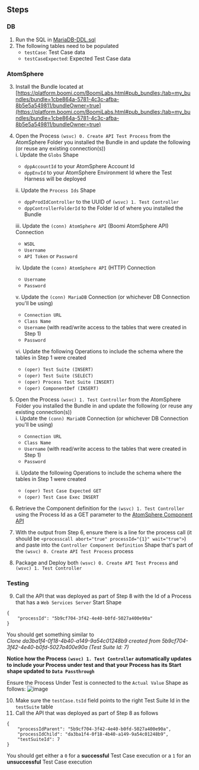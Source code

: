 ## Steps
### DB
1. Run the SQL in [MariaDB-DDL.sql](https://github.com/p-hatz/Boomi-Test-Harness/blob/main/MariaDB-DDL.sql)
2. The following tables need to be populated
    - `testCase`: Test Case data
    - `testCaseExpected`: Expected Test Case data
### AtomSphere
3. Install the Bundle located at [https://platform.boomi.com/BoomiLabs.html#pub_bundles;/tab=my_bundles/bundle=1cbe864a-5781-4c3c-afba-8b5e5a549811/bundleOwner=true](https://platform.boomi.com/BoomiLabs.html#pub_bundles;/tab=my_bundles/bundle=1cbe864a-5781-4c3c-afba-8b5e5a549811/bundleOwner=true)
4. Open the Process `(wsvc) 0. Create API Test Process` from the AtomSphere Folder you installed the Bundle in and update the following (or reuse any existing connection(s))<br>
    i. Update the `Globs` Shape
   * `dppAccountId` to your AtomSphere Account Id
   * `dppEnvId` to your AtomSphere Environment Id where the Test Harness will be deployed
     
    ii. Update the `Process Ids` Shape
   * `dppProdIdController` to the UUID of `(wsvc) 1. Test Controller`
   * `dppControllerFolderId` to the Folder Id of where you installed the Bundle
   
    iii. Update the `(conn) AtomSphere API` (Boomi AtomSphere API) Connection
   * `WSDL`
   * `Username`
   * `API Token` or `Password`

   iv. Update the `(conn) AtomSphere API` (HTTP) Connection
   * `Username`
   * `Password`
  
   v. Update the `(conn) MariaDB` Connection (or whichever DB Connection you'll be using)
   * `Connection URL`
   * `Class Name`
   * `Username` (with read/write access to the tables that were created in Step 1)
   * `Password`

   vi. Update the following Operations to include the schema where the tables in Step 1 were created
   * `(oper) Test Suite (INSERT)`
   * `(oper) Test Suite (SELECT)`
   * `(oper) Process Test Suite (INSERT)`
   * `(oper) ComponentDef (INSERT)`
   
5. Open the Process `(wsvc) 1. Test Controller` from the AtomSphere Folder you installed the Bundle in and update the following (or reuse any existing connection(s))<br>
   i. Update the `(conn) MariaDB` Connection (or whichever DB Connection you'll be using)
   * `Connection URL`
   * `Class Name`
   * `Username` (with read/write access to the tables that were created in Step 1)
   * `Password`

   ii. Update the following Operations to include the schema where the tables in Step 1 were created
   * `(oper) Test Case Expected GET`
   * `(oper) Test Case Exec INSERT`
6. Retrieve the Component definition for the `(wsvc) 1. Test Controller` using the Process Id as a GET parameter to the [AtomSphere Component API](https://developer.boomi.com/api/platformapi#tag/Component)
7. With the output from Step 6, ensure there is a line for the process call (it should be `<processcall abort="true" processId="{1}" wait="true">`) and paste into the `Controller Component Definition` Shape that's part of the `(wsvc) 0. Create API Test Process` process
8. Package and Deploy both `(wsvc) 0. Create API Test Process` and `(wsvc) 1. Test Controller`

### Testing
9. Call the API that was deployed as part of Step 8 with the Id of a Process that has a `Web Services Server` Start Shape
```
{
    "processId": "5b9cf704-3f42-4e40-b0fd-5027a400e90a"
}
```

You should get something similar to<br>
_Clone da3ba1f4-0f18-4b40-a149-9a54c01248b9 created from 5b9cf704-3f42-4e40-b0fd-5027a400e90a (Test Suite Id: 7)_

**Notice how the Process `(wsvc) 1. Test Controller` automatically updates to include your Process under test and that your Process has its Start shape updated to `Data Passthrough`**

Ensure the Process Under Test is connected to the `Actual Value` Shape as follows:
![image](https://github.com/user-attachments/assets/99ac388b-b5a2-40c1-afc6-4873d1151f84)

10. Make sure the `testCase.tsId` field points to the right Test Suite Id in the `testSuite` table
11. Call the API that was deployed as part of Step 8 as follows
```
{
    "processIdParent": "5b9cf704-3f42-4e40-b0fd-5027a400e90a",
    "processIdChild": "da3ba1f4-0f18-4b40-a149-9a54c01248b9",
    "testSuiteId": 7
}
```

You should get either a `0` for a **successful** Test Case execution or a `1` for an **unsuccessful** Test Case execution
